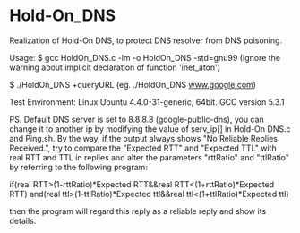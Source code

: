 # Hold-On_DNS
Realization of Hold-On DNS, to protect DNS resolver from DNS poisoning.

Usage:
$ gcc HoldOn_DNS.c -lm -o HoldOn_DNS -std=gnu99
(Ignore the warning about implicit declaration of function 'inet_aton')

$ ./HoldOn_DNS +queryURL
(eg. ./HoldOn_DNS www.google.com)

Test Environment:
Linux Ubuntu 4.4.0-31-generic, 64bit. GCC version 5.3.1

PS. Default DNS server is set to 8.8.8.8 (google-public-dns), you can change it to another ip by modifying the value of serv_ip[] in Hold-On DNS.c and Ping.sh. By the way, if the output always shows "No Reliable Replies Received.", try to compare the "Expected RTT" and "Expected TTL" with real RTT and TTL in replies and alter the parameters "rttRatio" and "ttlRatio" by referring to the following program:

if(real RTT>(1-rttRatio)*Expected RTT&&real RTT<(1+rttRatio)*Expected RTT)
	and(real ttl>(1-ttlRatio)*Expected ttl&&real ttl<(1+ttlRatio)*Expected ttl)

then the program will regard this reply as a reliable reply and show its        	details. 
